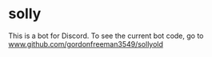 # solly
  This is a bot for Discord. To see the current bot code, go to www.github.com/gordonfreeman3549/sollyold
  
